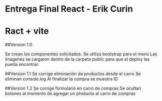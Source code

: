 # Entrega Final React - Erik Curin

# Ract + vite

##Version 1.0

Se crean los componentes solicitados.
Se utiliza bootstrap para el menú
Las imagenes se cargaron dentro de la carpeta public para que el deploy las pueda encontrar.

##Version 1.1
Se corrige eliminación de productos desde el carro
Se eliminan console.log
Al finalizar la compra se muestra ID 

##Version 1.2
Se corrige formulario en carro de compras
Se ocultan botones al momento de agregar un producto al carro de compras

